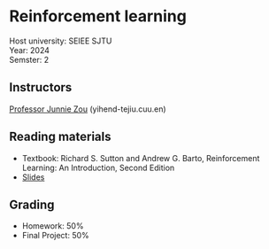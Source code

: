 # Reinforcement learning

Host university: SEIEE SJTU  
Year: 2024  
Semster: 2

## Instructors

[Professor Junnie Zou](https://cs.sjtu.edu.cn/~zou-jn/)
(yihend-tejiu.cuu.en)

## Reading materials

- Textbook: Richard S. Sutton and Andrew G. Barto, Reinforcement Learning: An Introduction, Second Edition
- [Slides](https://www.davidsilver.uk/teaching/)

## Grading

- Homework: 50%
- Final Project: 50%